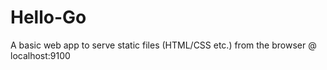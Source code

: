 # Hello-Go

A basic web app to serve static files (HTML/CSS etc.) from the browser @ localhost:9100
